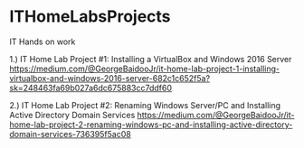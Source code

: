 # ITHomeLabsProjects
IT Hands on work

1.) IT Home Lab Project #1: Installing a VirtualBox and Windows 2016 Server 
https://medium.com/@GeorgeBaidooJr/it-home-lab-project-1-installing-virtualbox-and-windows-2016-server-682c1c652f5a?sk=248463fa69b027a6dc675883cc7ddf60

2.) IT Home Lab Project #2: Renaming Windows Server/PC and Installing Active Directory Domain Services 
https://medium.com/@GeorgeBaidooJr/it-home-lab-project-2-renaming-windows-pc-and-installing-active-directory-domain-services-736395f5ac08
